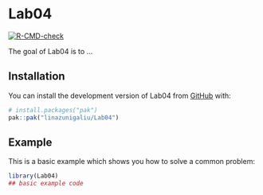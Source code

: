 
# Lab04

<!-- badges: start -->
[![R-CMD-check](https://github.com/linazunigaliu/Lab04/actions/workflows/R-CMD-check.yaml/badge.svg)](https://github.com/linazunigaliu/Lab04/actions/workflows/R-CMD-check.yaml)
<!-- badges: end -->

The goal of Lab04 is to ...

## Installation

You can install the development version of Lab04 from [GitHub](https://github.com/) with:

``` r
# install.packages("pak")
pak::pak("linazunigaliu/Lab04")
```

## Example

This is a basic example which shows you how to solve a common problem:

``` r
library(Lab04)
## basic example code
```

